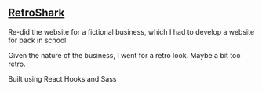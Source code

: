 <a href="https://jonasthers.github.io/retroshark/"><h2>RetroShark</h2></a>

<p>Re-did the website for a fictional business, which I had to develop a website for back in school.</p>

<p>Given the nature of the business, I went for a retro look. Maybe a bit too retro.</p>

<p>Built using React Hooks and Sass</p>
